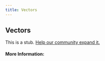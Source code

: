 ```yaml
---
title: Vectors
---
```


## Vectors

This is a stub. [Help our community expand it.](https://github.com/freeCodeCamp/guide-articles/tree/master/articles/Math/Linear-Algebra/Vectors/index.md)

<!-- The article goes here, in GitHub-flavored Markdown. Feel free to add YouTube videos, images, and CodePen/JSBin embeds  -->

#### More Information:
<!-- Please add any articles you think might be helpful to read before writing the article -->


